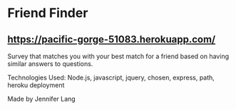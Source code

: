 # Friend Finder

## https://pacific-gorge-51083.herokuapp.com/

Survey that matches you with your best match for a friend based on having similar answers to questions.

Technologies Used:  Node.js, javascript, jquery, chosen, express, path, heroku deployment

Made by Jennifer Lang
